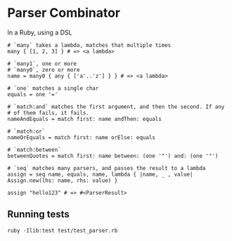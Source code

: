 # Parser Combinator
In a Ruby, using a DSL

    # `many` takes a lambda, matches that multiple times
    many { [1, 2, 3] } # => <a lambda>

    # `many1`, one or more
    # `many0`, zero or more
    name = many0 { any { ['a'..'z'] } } # => <a lambda>

    # `one` matches a single char
    equals = one '='

    # `match:and` matches the first argument, and then the second. If any
    # of them fails, it fails.
    nameAndEquals = match first: name andThen: equals

    # `match:or`
    nameOrEquals = match first: name orElse: equals

    # `match:between`
    betweenQuotes = match first: name between: (one '"') and: (one '"')

    # `seq` matches many parsers, and passes the result to a lambda
    assign = seq name, equals, name, lambda { |name, _ , value| Assign.new(lhs: name, rhs: value) }

    assign "hello123" # => #<ParserResult>

## Running tests

    ruby -Ilib:test test/test_parser.rb
